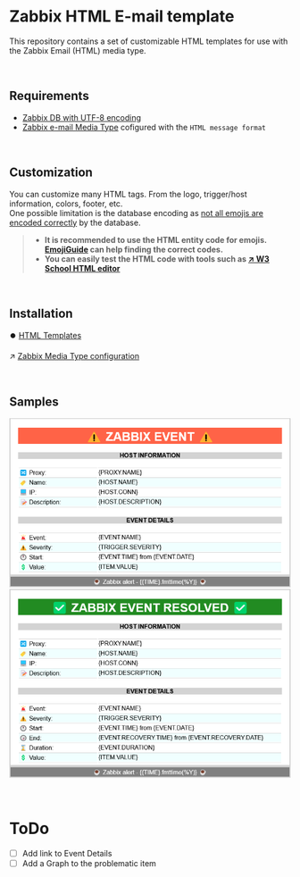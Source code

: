 # Zabbix HTML E-mail template

This repository contains a set of customizable HTML templates for use with the Zabbix Email (HTML) media type.

<BR>

## Requirements

- [Zabbix DB with UTF-8 encoding](https://www.zabbix.com/documentation/current/en/manual/appendix/install/db_scripts)
- [Zabbix e-mail Media Type](https://www.zabbix.com/documentation/current/en/manual/config/notifications/media/email) cofigured with the `HTML message format`

<BR>


## Customization

You can customize many HTML tags. From the logo, trigger/host information, colors, footer, etc. \
One possible limitation is the database encoding as [not all emojis are encoded correctly](https://www.zabbix.com/forum/zabbix-cookbook/413606-coloured-html-email-notification-templates) by the database.

> - **It is recommended to use the HTML entity code for emojis. [EmojiGuide](https://emojiguide.org) can help finding the correct codes.**
> - **You can easily test the HTML code with tools such as [↗️ W3 School HTML editor](https://www.w3schools.com/tryit/tryit.asp?filename=tryhtml_hello)**

<BR>


## Installation

⏺️ [HTML Templates](./Template/)

↗️ [Zabbix Media Type configuration](https://www.zabbix.com/documentation/current/en/manual/config/notifications/media)

<BR>


## Samples
![Problem E-mail](./Images/problem_email.png)
<BR>
![Resolved E-mail](./Images/resolved_email.png)

<BR>


# ToDo
- [ ] Add link to Event Details
- [ ] Add a Graph to the problematic item
